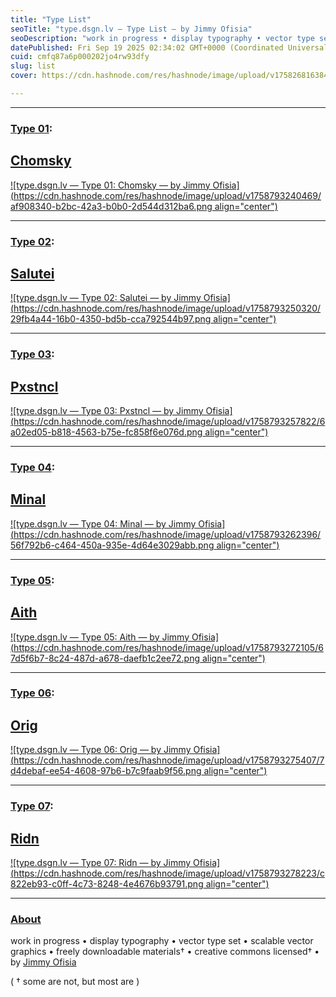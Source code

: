 ```yaml
---
title: "Type List"
seoTitle: "type.dsgn.lv — Type List — by Jimmy Ofisia"
seoDescription: "work in progress • display typography • vector type set • freely downloadable materials • creative commons licensed • by Jimmy Ofisia"
datePublished: Fri Sep 19 2025 02:34:02 GMT+0000 (Coordinated Universal Time)
cuid: cmfq87a6p000202jo4rw93dfy
slug: list
cover: https://cdn.hashnode.com/res/hashnode/image/upload/v1758268163840/0351397a-a114-4883-a203-2ef172b884bb.png

---
```


---

### [Type 01](https://type.dsgn.lv/01):

## [Chomsky](https://type.dsgn.lv/01)

[![type.dsgn.lv — Type 01: Chomsky — by Jimmy Ofisia](https://cdn.hashnode.com/res/hashnode/image/upload/v1758793240469/af908340-b2bc-42a3-b0b0-2d544d312ba6.png align="center")](https://type.dsgn.lv/01)

---

### [Type 02](https://type.dsgn.lv/02):

## [Salutei](https://type.dsgn.lv/02)

[![type.dsgn.lv — Type 02: Salutei — by Jimmy Ofisia](https://cdn.hashnode.com/res/hashnode/image/upload/v1758793250320/29fb4a44-16b0-4350-bd5b-cca792544b97.png align="center")](https://type.dsgn.lv/02)

---

### [Type 03](https://type.dsgn.lv/03):

## [Pxstncl](https://type.dsgn.lv/03)

[![type.dsgn.lv — Type 03: Pxstncl — by Jimmy Ofisia](https://cdn.hashnode.com/res/hashnode/image/upload/v1758793257822/6a02ed05-b818-4563-b75e-fc858f6e076d.png align="center")](https://type.dsgn.lv/03)

---

### [Type 04](https://type.dsgn.lv/04):

## [Minal](https://type.dsgn.lv/04)

[![type.dsgn.lv — Type 04: Minal — by Jimmy Ofisia](https://cdn.hashnode.com/res/hashnode/image/upload/v1758793262396/56f792b6-c464-450a-935e-4d64e3029abb.png align="center")](https://type.dsgn.lv/04)

---

### [Type 05](https://type.dsgn.lv/05):

## [Aith](https://type.dsgn.lv/05)

[![type.dsgn.lv — Type 05: Aith — by Jimmy Ofisia](https://cdn.hashnode.com/res/hashnode/image/upload/v1758793272105/67d5f6b7-8c24-487d-a678-daefb1c2ee72.png align="center")](https://type.dsgn.lv/05)

---

### [Type 06](https://type.dsgn.lv/06):

## [Orig](https://type.dsgn.lv/06)

[![type.dsgn.lv — Type 06: Orig — by Jimmy Ofisia](https://cdn.hashnode.com/res/hashnode/image/upload/v1758793275407/7d4debaf-ee54-4608-97b6-b7c9faab9f56.png align="center")](https://type.dsgn.lv/06)

---

### [Type 07](https://type.dsgn.lv/07):

## [Ridn](https://type.dsgn.lv/07)

[![type.dsgn.lv — Type 07: Ridn — by Jimmy Ofisia](https://cdn.hashnode.com/res/hashnode/image/upload/v1758793278223/c822eb93-c0ff-4c73-8248-4e4676b93791.png align="center")](https://type.dsgn.lv/07)

---

### [About](https://type.dsgn.lv/about)

work in progress • display typography • vector type set • scalable vector graphics • freely downloadable materials† • creative commons licensed† • by [Jimmy Ofisia](https://dsgn.lv)

( † some are not, but most are )
